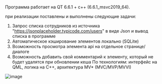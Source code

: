 Программа работает на QT 6.6.1 + c++ (6.6.1_msvc2019_64).

при реализации поставлены и выполнены следующие задачи:

1. Запрос списка сотрудников из источника "https://jsonplaceholder.typicode.com/users" в виде Json и вывод списка в программе
2. Автоматическое кэширование элементов локально (SQLite)
3. Возможность просмотра элемента api на отдельное странице/диалоге
4. Возможность добавить свой комментарий к элементу, который не будет удалятся при обновлении кеша
По технологиям: интерфейс на QML, логика на С++, архитектура MV* (MVC/MVP/MVVI)

![image](https://github.com/gamedel/DispQt/assets/77504587/3fe77c28-ecdd-4940-a2f3-beb5d7b87777)


